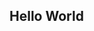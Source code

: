<!DOCTYPE html>
<html lang="en">
<head>
  <meta charset="UTF-8">
  <meta name="viewport" content="width=device-width, initial-scale=1.0">
  <meta http-equiv="X-UA-Compatible" content="ie=edge">
  <title>Hello World</title>
</head>
<body>
  <h2>Hello World</h2>
</body>
</html>
